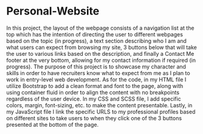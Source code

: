 # Personal-Website
In this project, the layout of the webpage consists of a navigation list at the top which has the intention of directing the user to different webpages based on the topic (in progress), a text section describing who I am and what users can expect from browsing my site, 3 buttons below that will take the user to various links based on the description, and finally a Contact Me footer at the very bottom, allowing for my contact information if required (in progress). The purpose of this project is to showcase my character and skills in order to have recruiters know what to expect from me as I plan to work in entry-level web development. As for the code, in my HTML file I utilize Bootstrap to add a clean format and font to the page, along with using container fluid in order to align the content with no breakpoints regardless of the user device. In my CSS and SCSS file, I add specific colors, margin, font-sizing, etc. to make the content presentable. Lastly, in my JavaScript file I link the specific URLS to my professional profiles based on different sites to take users to when they click one of the 3 buttons presented at the bottom of the page.
